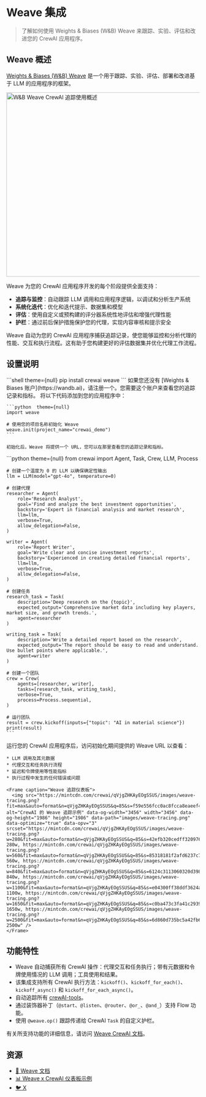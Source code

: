 # Weave 集成

> 了解如何使用 Weights & Biases (W&B) Weave 来跟踪、实验、评估和改进您的 CrewAI 应用程序。

## Weave 概述

[Weights & Biases (W\&B) Weave](https://weave-docs.wandb.ai/) 是一个用于跟踪、实验、评估、部署和改进基于 LLM 的应用程序的框架。

<img src="https://mintcdn.com/crewai/qVjgZHKAyEOgSSUS/images/weave-tracing.gif?s=4a933830e3e3cf146c4c87cb44d46475" alt="W&B Weave CrewAI 追踪使用概述" data-og-width="852" width="852" data-og-height="480" height="480" data-path="images/weave-tracing.gif" data-optimize="true" data-opv="3" />

Weave 为您的 CrewAI 应用程序开发的每个阶段提供全面支持：

* **追踪与监控**：自动跟踪 LLM 调用和应用程序逻辑，以调试和分析生产系统
* **系统化迭代**：优化和迭代提示、数据集和模型
* **评估**：使用自定义或预构建的评分器系统性地评估和增强代理性能
* **护栏**：通过前后保护措施保护您的代理，实现内容审核和提示安全

Weave 自动为您的 CrewAI 应用程序捕获追踪记录，使您能够监控和分析代理的性能、交互和执行流程。这有助于您构建更好的评估数据集并优化代理工作流程。

## 设置说明

<Steps>
  <Step title="安装所需的包">
    ```shell  theme={null}
    pip install crewai weave
    ```
  </Step>

  <Step title="设置 W&B 账户">
    如果您还没有 [Weights & Biases 账户](https://wandb.ai)，请注册一个。您需要这个账户来查看您的追踪记录和指标。
  </Step>

  <Step title="在您的应用程序中初始化 Weave">
    将以下代码添加到您的应用程序中：

    ```python  theme={null}
    import weave

    # 使用您的项目名称初始化 Weave
    weave.init(project_name="crewai_demo")
    ```

    初始化后，Weave 将提供一个 URL，您可以在那里查看您的追踪记录和指标。
  </Step>

  <Step title="创建您的 Crew/Flow">
    ```python  theme={null}
    from crewai import Agent, Task, Crew, LLM, Process

    # 创建一个温度为 0 的 LLM 以确保确定性输出
    llm = LLM(model="gpt-4o", temperature=0)

    # 创建代理
    researcher = Agent(
        role='Research Analyst',
        goal='Find and analyze the best investment opportunities',
        backstory='Expert in financial analysis and market research',
        llm=llm,
        verbose=True,
        allow_delegation=False,
    )

    writer = Agent(
        role='Report Writer',
        goal='Write clear and concise investment reports',
        backstory='Experienced in creating detailed financial reports',
        llm=llm,
        verbose=True,
        allow_delegation=False,
    )

    # 创建任务
    research_task = Task(
        description='Deep research on the {topic}',
        expected_output='Comprehensive market data including key players, market size, and growth trends.',
        agent=researcher
    )

    writing_task = Task(
        description='Write a detailed report based on the research',
        expected_output='The report should be easy to read and understand. Use bullet points where applicable.',
        agent=writer
    )

    # 创建一个团队
    crew = Crew(
        agents=[researcher, writer],
        tasks=[research_task, writing_task],
        verbose=True,
        process=Process.sequential,
    )

    # 运行团队
    result = crew.kickoff(inputs={"topic": "AI in material science"})
    print(result)
    ```
  </Step>

  <Step title="在 Weave 中查看追踪记录">
    运行您的 CrewAI 应用程序后，访问初始化期间提供的 Weave URL 以查看：

    * LLM 调用及其元数据
    * 代理交互和任务执行流程
    * 延迟和令牌使用等性能指标
    * 执行过程中发生的任何错误或问题

    <Frame caption="Weave 追踪仪表板">
      <img src="https://mintcdn.com/crewai/qVjgZHKAyEOgSSUS/images/weave-tracing.png?fit=max&auto=format&n=qVjgZHKAyEOgSSUS&q=85&s=f59e556fcc0ac8fcca8eaeef4c0551ae" alt="CrewAI 的 Weave 追踪示例" data-og-width="3456" width="3456" data-og-height="1986" height="1986" data-path="images/weave-tracing.png" data-optimize="true" data-opv="3" srcset="https://mintcdn.com/crewai/qVjgZHKAyEOgSSUS/images/weave-tracing.png?w=280&fit=max&auto=format&n=qVjgZHKAyEOgSSUS&q=85&s=42efb320cedff3209765027d4f47e187 280w, https://mintcdn.com/crewai/qVjgZHKAyEOgSSUS/images/weave-tracing.png?w=560&fit=max&auto=format&n=qVjgZHKAyEOgSSUS&q=85&s=85318181f2afd6237c71cecedfda8104 560w, https://mintcdn.com/crewai/qVjgZHKAyEOgSSUS/images/weave-tracing.png?w=840&fit=max&auto=format&n=qVjgZHKAyEOgSSUS&q=85&s=6124c3113060320d39847c47faa02ac4 840w, https://mintcdn.com/crewai/qVjgZHKAyEOgSSUS/images/weave-tracing.png?w=1100&fit=max&auto=format&n=qVjgZHKAyEOgSSUS&q=85&s=e04300ff38ddf3624acc078bacf6712e 1100w, https://mintcdn.com/crewai/qVjgZHKAyEOgSSUS/images/weave-tracing.png?w=1650&fit=max&auto=format&n=qVjgZHKAyEOgSSUS&q=85&s=c0ba473c3fa41c2939df4e28bc1098b5 1650w, https://mintcdn.com/crewai/qVjgZHKAyEOgSSUS/images/weave-tracing.png?w=2500&fit=max&auto=format&n=qVjgZHKAyEOgSSUS&q=85&s=6d860d735bc5a42fb68085fc4ef01b2c 2500w" />
    </Frame>
  </Step>
</Steps>

## 功能特性

* Weave 自动捕获所有 CrewAI 操作：代理交互和任务执行；带有元数据和令牌使用情况的 LLM 调用；工具使用和结果。
* 该集成支持所有 CrewAI 执行方法：`kickoff()`、`kickoff_for_each()`、`kickoff_async()` 和 `kickoff_for_each_async()`。
* 自动追踪所有 [crewAI-tools](https://github.com/crewAIInc/crewAI-tools)。
* 通过装饰器补丁（`@start`、`@listen`、`@router`、`@or_`、`@and_`）支持 Flow 功能。
* 使用 `@weave.op()` 跟踪传递给 CrewAI `Task` 的自定义护栏。

有关所支持功能的详细信息，请访问 [Weave CrewAI 文档](https://weave-docs.wandb.ai/guides/integrations/crewai/#getting-started-with-flow)。

## 资源

* [📘 Weave 文档](https://weave-docs.wandb.ai)
* [📊 Weave x CrewAI 仪表板示例](https://wandb.ai/ayut/crewai_demo/weave/traces?cols=%7B%22wb_run_id%22%3Afalse%2C%22attributes.weave.client_version%22%3Afalse%2C%22attributes.weave.os_name%22%3Afalse%2C%22attributes.weave.os_release%22%3Afalse%2C%22attributes.weave.os_version%22%3Afalse%2C%22attributes.weave.source%22%3Afalse%2C%22attributes.weave.sys_version%22%3Afalse%7D\&peekPath=%2Fayut%2Fcrewai_demo%2Fcalls%2F0195c838-38cb-71a2-8a15-651ecddf9d89)
* [🐦 X](https://x.com/weave_wb)